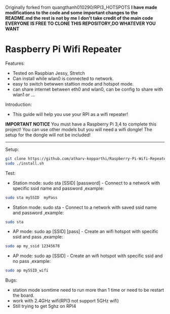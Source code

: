 Originally forked from quangthanh010290/RPI3_HOTSPOTS
 **I have made modifications to the code and some important changes to the README.md the rest is not by me**
 **I don't take credit of the main code**
 **EVERYONE IS FREE TO CLONE THIS REPOSITORY,DO WHATEVER YOU WANT**

# Raspberry Pi Wifi Repeater
Features:
 - Tested on Raspbian Jessy, Stretch
 - Can install while wlan0 is connected to network.
 - easy to switch betwwen stattion mode and hotspot mode.
 - can share internet between eth0 and wlan0, can be config to share with wlan1 or ...
 
Introduction:
- This guide will help you use your RPI as a wifi repeater!
 
 **IMPORTANT NOTICE**
 You must have a Raspberry Pi 3,4 to complete this project!
 You can use other models but you will need a wifi dongle!
 The setup for the dongle will not be included!
 ****
 
Setup:
```bash
git clone https://github.com/atharv-kopparthi/Raspberry-Pi-Wifi-Repeater.git
sudo ./install.sh
```
Test:
- Station mode: sudo sta [SSID] [password] - Connect to a network with specific ssid name and password
,example:
```bash
sudo sta mySSID  myPass
```
- Station mode: sudo sta  - Connect to a network with saved ssid name and password
,example:
```bash
sudo sta
```
- AP mode: sudo ap [SSID] [pass] - Create an wifi hotspot with specific ssid and pass
,example: 
```bash
sudo ap my_ssid 12345678
```
- AP mode: sudo ap [SSID]  - Create an wifi hotspot with specific ssid and no pass
,example: 
```bash
sudo ap mySSID_wifi
```
Bugs:
- station mode somtime need to run more than 1 time or need to be restart the board.
- work with 2.4GHz wifi(RPI3 not support 5GHz wifi)
- Still trying to get 5ghz on RPI4 

